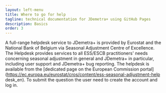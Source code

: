```yaml
---
layout: left-menu
title: Where to go for help
tagline: technical documentation for JDemetra+ using GitHub Pages
description: Basics
order: 3
---
```


A full-range helpdesk service to JDemetra+ is provided by Eurostat and 
the National Bank of Belgium via Seasonal Adjustment Centre of 
Excellence. The Helpdesk provides services to all ESS/ESCB 
practitioners' needs concerning seasonal adjustment in general and 
JDemetra+ in particular, including user support and JDemetra+ bug 
reporting. The helpdesk is available from the [dedicated page on the 
European Commission portal](https://ec.europa.eu/eurostat/cros/content/ess-seasonal-adjustment-help 
desk_en). To submit the question the user need to create the account and log in.


